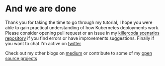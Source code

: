 # And we are done

Thank you for taking the time to go through my tutorial, I hope you were able to
gain practical understanding of how Kubernetes deployments work. Please consider
opening pull request or an issue in my
[killercoda scenarios repository](https://github.com/Piotr1215/killercoda-scenarios)
if you find errors or have improvements suggestions. Finally if you want to chat
I'm active on [twitter](https://twitter.com/piotr1215)

Check out my other blogs on [medium](https://piotrzan.medium.com/) or contribute
to some of my [open source projects](https://github.com/Piotr1215)
